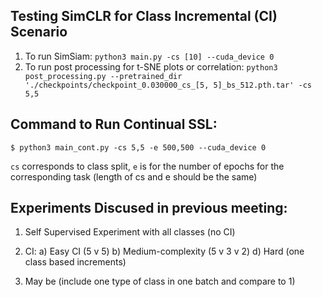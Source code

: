 ## Testing SimCLR for Class Incremental (CI) Scenario

1. To run SimSiam:
```python3 main.py -cs [10] --cuda_device 0```
2. To run post processing for t-SNE plots or correlation:
```python3 post_processing.py --pretrained_dir './checkpoints/checkpoint_0.030000_cs_[5, 5]_bs_512.pth.tar' -cs 5,5``` 

## Command to Run Continual SSL:
```$ python3 main_cont.py -cs 5,5 -e 500,500 --cuda_device 0```

```cs``` corresponds to class split, ```e``` is for the number of epochs for the corresponding task (length of cs and e should be the same)


## Experiments Discused in previous meeting:
1. Self Supervised Experiment with all classes (no CI)
2. CI:
    a) Easy CI (5 v 5)
    b) Medium-complexity (5 v 3 v 2)
    d) Hard (one class based increments)

3. May be (include one type of class in one batch and compare to 1)

